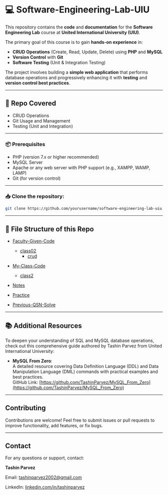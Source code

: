 # 💻 Software-Engineering-Lab-UIU

This repository contains the **code** and **documentation** for the **Software Engineering Lab** course at **United International University (UIU)**.

The primary goal of this course is to gain **hands-on experience** in:

- **CRUD Operations** (Create, Read, Update, Delete) using **PHP** and **MySQL**
- **Version Control** with **Git**
- **Software Testing** (Unit & Integration Testing)

The project involves building a **simple web application** that performs database operations and progressively enhancing it with **testing** and **version control best practices**.

---

## 🚀 Repo Covered

- CRUD Operations
- Git Usage and Management
- Testing (Unit and Integration)

---

### 📦 Prerequisites

- PHP (version 7.x or higher recommended)
- MySQL Server
- Apache or any web server with PHP support (e.g., XAMPP, WAMP, LAMP)
- Git (for version control)

---

### 📥 Clone the repository:

```bash
git clone https://github.com/yourusername/software-engineering-lab-uiu.git
```

---

## 📂 File Structure of this Repo

- [Faculty-Given-Code](./Faculty-Given-Code)

  - [class02](./Faculty-Given-Code/class02)
    - [crud](./Faculty-Given-Code/class02/crud)

- [My-Class-Code](./Faculty-Given-Code/My-Class-Code)

  - [class2](./Faculty-Given-Code/My-Class-Code/class2)

- [Notes](./Notes)
- [Practice](./Faculty-Given-Code/Practice)
- [Previous-QSN-Solve](./Prev-QSN-Solve)

---

## 📚 Additional Resources

To deepen your understanding of SQL and MySQL database operations, check out this comprehensive guide authored by Tashin Parvez from United International University:

- **MySQL From Zero**:  
  A detailed resource covering Data Definition Language (DDL) and Data Manipulation Language (DML) commands with practical examples and best practices.  
  GitHub Link: [https://github.com/TashinParvez/MySQL_From_Zero](https://github.com/TashinParvez/MySQL_From_Zero)

---

## Contributing

Contributions are welcome! Feel free to submit issues or pull requests to improve functionality, add features, or fix bugs.

---

## Contact

For any questions or support, contact:

**Tashin Parvez**

Email: [tashinparvez2002@gmail.com](mailto:tashinparvez2002@gmail.com)

LinkedIn: [linkedin.com/in/tashinparvez](https://www.linkedin.com/in/tashinparvez/)
